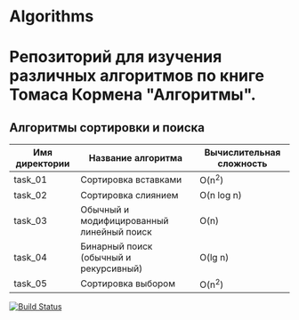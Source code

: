 # Algorithms
# Репозиторий для изучения различных алгоритмов по книге Томаса Кормена "Алгоритмы".

## Алгоритмы сортировки и поиска

|   Имя директории   | Название алгоритма| Вычислительная сложность |
| ------------- | ----------------------------------------- | ------|
|  task_01  | Сортировка вставками | O(n<sup>2</sup>) |
|  task_02  | Сортировка слиянием | 	O(n log n) |
|  task_03  | Обычный и модифицированный линейный поиск | O(n) |
|  task_04  | Бинарный поиск (обычный и рекурсивный) | O(lg n) |
|  task_05  | Сортировка выбором | O(n<sup>2</sup>) |

[![Build Status](https://travis-ci.org/Ksupall/Algorithms.svg?branch=master)](https://travis-ci.org/Ksupall/Algorithms)
